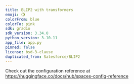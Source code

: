 ```yaml
---
title: BLIP2 with transformers
emoji: 🌖
colorFrom: blue
colorTo: pink
sdk: gradio
sdk_version: 3.34.0
python_version: 3.10.11
app_file: app.py
pinned: false
license: bsd-3-clause
duplicated_from: Salesforce/BLIP2
---
```


Check out the configuration reference at https://huggingface.co/docs/hub/spaces-config-reference
